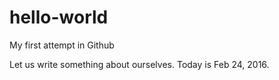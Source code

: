 # hello-world
My first attempt in Github

Let us write something about ourselves. Today is Feb 24, 2016.
